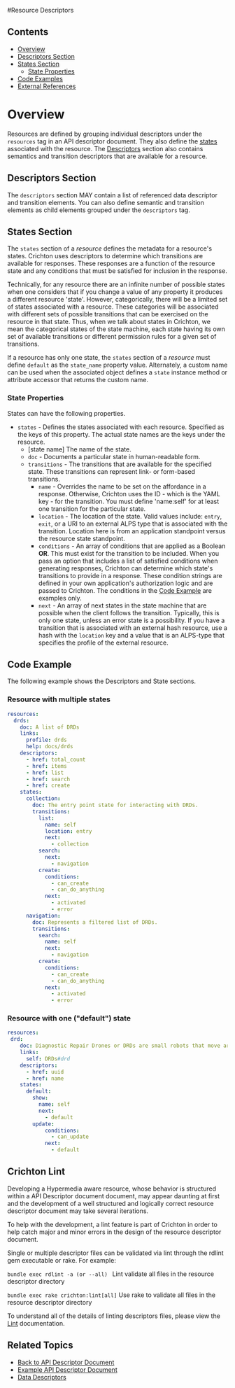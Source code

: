 #Resource Descriptors
## Contents
- [Overview](#overview)
 - [Descriptors Section](#descriptors-section)
 - [States Section](#states-section)
	- [State Properties](#state-properties)
 - [Code Examples](#code-examples)
 - [External References](#external-references)

# Overview
Resources are defined by grouping individual descriptors under the `resources` tag in an API descriptor document. They
also define the [states](#states-section) associated with the resource. The [Descriptors](#descriptors-section) 
section also contains semantics and transition descriptors that are available for a resource. 

## Descriptors Section
The `descriptors` section MAY contain a list of referenced data descriptor and transition elements. You can also define 
semantic and transition elements as child elements grouped under the `descriptors` tag.

## States Section
The `states` section of a _resource_ defines the metadata for a resource's states. Crichton uses descriptors to 
determine which transitions are available for responses. These responses are a function of the resource state and any 
conditions that must be satisfied for inclusion in the response. 

Technically, for any resource there are an infinite number of possible states when one considers that if you change a 
value of any property it produces a different resource 'state'. However, categorically, there will be a limited set of 
states associated with a resource. These categories will be associated with different sets of possible transitions that 
can be exercised on the resource in that state. Thus, when we talk about states in Crichton, we mean the categorical 
states of the state machine, each state having its own set of available transitions or different permission rules for a 
given set of transitions.

If a resource has only one state, the `states` section of a _resource_ must define `default` as the `state_name` 
property value. Alternately, a custom name can be used when the associated object defines a `state` 
instance method or attribute accessor that returns the custom name.

### State Properties
States can have the following properties.
- `states` - Defines the states associated with each resource. Specified as the keys of this property. The 
actual state names are the keys under the resource.
	- \[state name\] The name of the state.
	- `doc` - Documents a particular state in human-readable form.
	- `transitions` - The transitions that are available for the specified state. These transitions can represent 
	link- or form-based transitions.
		- `name` - Overrides the name to be set on the affordance in a response. Otherwise, Crichton uses the ID - which 
		is the YAML key - for the transition. You must define 'name:self' for at least one transition for the particular 
		state.
		- `location` - The location of the state. Valid values include: `entry`, `exit`, or a URI to an external ALPS 
		type that is associated with the transition. Location here is from an application standpoint versus the resource 
		state standpoint. 
		- `conditions` - An array of conditions that are applied as a Boolean __OR__. This must exist for the transition 
		to be included. When you pass an option that includes a list of satisfied conditions when generating responses, 
		Crichton can determine which state's transitions to provide in a response. These condition strings are defined 
		in your own application's authorization logic and are passed to Crichton. The conditions in the 
		[Code Example](#code-example) are examples only.
		- `next` - An array of next states in the state machine that are possible when the client follows the 
		transition. Typically, this is only one state, unless an error state is a possibility. If you have a transition 
		that is associated with an external hash resource, use a hash with the `location` key and a value that is an 
		ALPS-type that specifies the profile of the external resource.

## Code Example
The following example shows the Descriptors and State sections.

### Resource with multiple states
```yaml
resources:
  drds:
    doc: A list of DRDs
    links:
      profile: drds
      help: docs/drds
    descriptors:
      - href: total_count
      - href: items
      - href: list
      - href: search
      - href: create
    states:
      collection:
        doc: The entry point state for interacting with DRDs.
        transitions:
          list:
            name: self
            location: entry
            next:
              - collection
          search:
            next:
              - navigation
          create:
            conditions:
              - can_create 
              - can_do_anything
            next:
              - activated
              - error
      navigation:
        doc: Represents a filtered list of DRDs.
        transitions:
          search:
            name: self
            next:
              - navigation
          create:
            conditions:
              - can_create 
              - can_do_anything
            next:
              - activated
              - error 
```

### Resource with one ("default") state
```yaml
resources:
 drd:
    doc: Diagnostic Repair Drones or DRDs are small robots that move around Leviathans. They are built by a Leviathan as it grows.
    links:
      self: DRDs#drd
    descriptors:
      - href: uuid
      - href: name
    states:
      default:
        show:
          name: self
          next:
            - default
        update:
            conditions:
              - can_update
            next:
              - default
```


## Crichton Lint
Developing a Hypermedia aware resource, whose behavior is structured within a API Descriptor document
document, may appear daunting at first and the development of a well structured and logically correct
resource descriptor document may take several iterations.

To help with the development, a lint feature is part of Crichton in order to help catch major and
minor errors in the design of the resource descriptor document.

Single or multiple descriptor files can be validated via lint through the rdlint gem executable or rake. For example:

`bundle exec rdlint -a (or --all) ` Lint validate all files in the resource descriptor directory

`bundle exec rake crichton:lint[all]` Use rake to validate all files in the resource descriptor directory

To understand all of the details of linting descriptors files, please view the [Lint](doc/lint.md) documentation.

## Related Topics
- [Back to API Descriptor Document](descriptors_document.md)
- [Example API Descriptor Document](../spec/fixtures/resource_descriptors/drds_descriptor_v1.yml)
- [Data Descriptors](data_descriptors.md)
